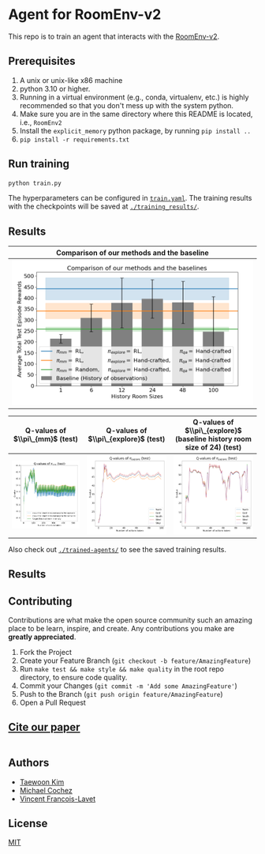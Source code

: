 # Agent for RoomEnv-v2

This repo is to train an agent that interacts with the [RoomEnv-v2](https://github.com/tae898/room-env).

## Prerequisites

1. A unix or unix-like x86 machine
1. python 3.10 or higher.
1. Running in a virtual environment (e.g., conda, virtualenv, etc.) is highly recommended so that you don't mess up with the system python.
1. Make sure you are in the same directory where this README is located, i.e., `RoomEnv2`
1. Install the `explicit_memory` python package, by running `pip install ..`
1. `pip install -r requirements.txt`

## Run training

```sh
python train.py
```

The hyperparameters can be configured in [`train.yaml`](./train.yaml). The training results with the
checkpoints will be saved at [`./training_results/`](./training_results/).

## Results

| Comparison of our methods and the baseline |
| :----------------------------------------: |
|      ![](./figures/final-results.png)      |

|    Q-values of $\\pi\_{mm}$ (test)     |    Q-values of $\\pi\_{explore}$ (test)     | Q-values of $\\pi\_{explore}$ (baseline history room size of 24) (test) |
| :---------------------------------: | :--------------------------------------: | :------------------------------------------------------------------: |
| ![](./figures/q-values-test-mm.png) | ![](./figures/q-values-test-explore.png) | ![](./figures/q-values-test-baseline.png)  |

Also check out [`./trained-agents/`](./trained-agents) to see the saved training results.

## Results

## Contributing

Contributions are what make the open source community such an amazing place to be learn, inspire, and create. Any contributions you make are **greatly appreciated**.

1. Fork the Project
1. Create your Feature Branch (`git checkout -b feature/AmazingFeature`)
1. Run `make test && make style && make quality` in the root repo directory, to ensure code quality.
1. Commit your Changes (`git commit -m 'Add some AmazingFeature'`)
1. Push to the Branch (`git push origin feature/AmazingFeature`)
1. Open a Pull Request

## [Cite our paper](<>)

```bibtex

```

## Authors

- [Taewoon Kim](https://taewoon.kim/)
- [Michael Cochez](https://www.cochez.nl/)
- [Vincent Francois-Lavet](http://vincent.francois-l.be/)

## License

[MIT](https://choosealicense.com/licenses/mit/)

